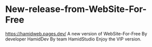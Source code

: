 # New-release-from-WebSite-For-Free
https://hamidweb.pages.dev/
A new version of WebSite-For-Free
By developer HamidDev
By team HamidStudio
Enjoy the VIP version.

